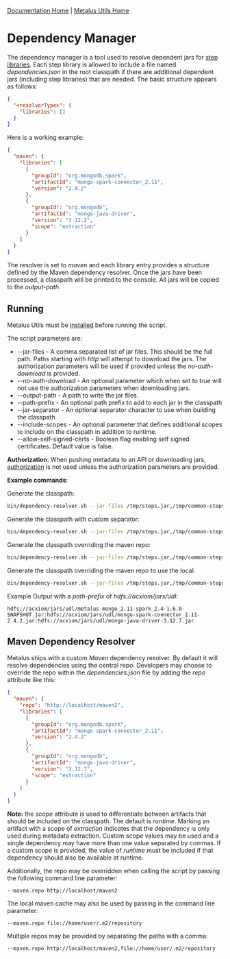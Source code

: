 [Documentation Home](readme.md) | [Metalus Utils Home](../metalus-utils/readme.md)

# Dependency Manager
The dependency manager is a tool used to resolve dependent jars for [step libraries](step-libraries.md). Each step 
library is allowed to include a file named _dependencies.json_ in the root classpath if there are additional dependent
jars (including step libraries) that are needed. The basic structure appears as follows:

```json
{
  "<resolverType>": {
    "libraries": []
  }
}
```

Here is a working example:

```json
{
  "maven": {
    "libraries": [
      {
        "groupId": "org.mongodb.spark",
        "artifactId": "mongo-spark-connector_2.11",
        "version": "2.4.2"
      },
      {
        "groupId": "org.mongodb",
        "artifactId": "mongo-java-driver",
        "version": "3.12.2",
        "scope": "extraction"
      }
    ]
  }
}
```

The resolver is set to _maven_ and each library entry provides a structure defined by the Maven dependency resolver. Once
the jars have been processed, a classpath will be printed to the console. All jars will be copied to the _output-path_.

## Running
Metalus Utils must be [installed](../metalus-utils/readme.md#installation) before running the script. 

The script parameters are:
* --jar-files - A comma separated list of jar files. This should be the full path. Paths starting with _http_ will attempt
to download the jars. The authorization parameters will be used if provided unless the _no-auth-download_ is provided.
* --no-auth-download - An optional parameter which when set to true will not use the authorization parameters when 
downloading jars.
* --output-path - A path to write the jar files.
* --path-prefix - An optional path prefix to add to each jar in the classpath
* --jar-separator - An optional separator character to use when building the classpath
* --include-scopes - An optional parameter that defines additional scopes to include on the classpath in addition to runtime.
* --allow-self-signed-certs - Boolean flag enabling self signed certificates. Default value is false.

**Authorization**:
When pushing metadata to an API or downloading jars, [authorization](httprestclient.md#authorization) is not used unless 
the authorization parameters are provided.

**Example commands**:

Generate the classpath:
```bash
bin/dependency-resolver.sh --jar-files /tmp/steps.jar,/tmp/common-steps.jar --output-path /tmp
```

Generate the classpath with custom separator:
```bash
bin/dependency-resolver.sh --jar-files /tmp/steps.jar,/tmp/common-steps.jar --output-path /tmp --jar-separator :
```

Generate the classpath overriding the maven repo:
```bash
bin/dependency-resolver.sh --jar-files /tmp/steps.jar,/tmp/common-steps.jar --output-path /tmp --maven.repo http://localhost/maven2
```

Generate the classpath overriding the maven repo to use the local:
```bash
bin/dependency-resolver.sh --jar-files /tmp/steps.jar,/tmp/common-steps.jar --output-path /tmp --maven.repo file://home/user/.m2/repository
```

Example Output with a _path-prefix_ of _hdfs://acxiom/jars/udl_:

```shell script
hdfs://acxiom/jars/udl/metalus-mongo_2.11-spark_2.4-1.6.0-SNAPSHOT.jar:hdfs://acxiom/jars/udl/mongo-spark-connector_2.11-2.4.2.jar:hdfs://acxiom/jars/udl/mongo-java-driver-3.12.7.jar
```

## Maven Dependency Resolver
Metalus ships with a custom _Maven_ dependency resolver. By default it will resolve dependencies using the central repo.
Developers may choose to override the repo within the _dependencies.json_ file by adding the _repo_ attribute like this:

```json
{
  "maven": {
    "repo": "http://localhost/maven2",
    "libraries": [
      {
        "groupId": "org.mongodb.spark",
        "artifactId": "mongo-spark-connector_2.11",
        "version": "2.4.2"
      },
      {
        "groupId": "org.mongodb",
        "artifactId": "mongo-java-driver",
        "version": "3.12.7",
        "scope": "extraction"
      }
    ]
  }
}
```

**Note:** the _scope_ attribute is used to differentiate between artifacts that should be included on the classpath. The
default is _runtime_. Marking an artifact with a scope of _extraction_ indicates that the dependency is only used during
metadata extraction. Custom scope values may be used and a single dependency may have more than one value separated by 
commas. If a custom scope is provided, the value of _runtime_ must be included if that dependency should also be available
at runtime.

Additionally, the repo may be overridden when calling the script by passing the following command line parameter:

```shell script
--maven.repo http://localhost/maven2
```

The local maven cache may also be used by passing in the command line parameter:
```shell script
--maven.repo file://home/user/.m2/repository
```

Multiple repos may be provided by separating the paths with a comma:
```shell script
--maven.repo http://localhost/maven2,file://home/user/.m2/repository
```
